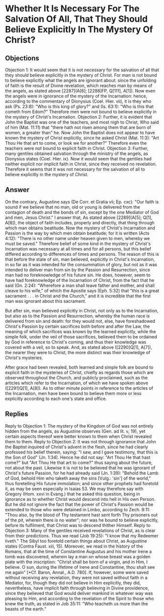 # Whether It Is Necessary For The Salvation Of All, That They Should Believe Explicitly In The Mystery Of Christ?
## Objections
Objection 1: It would seem that it is not necessary for the salvation of all that they should believe explicitly in the mystery of Christ. For man is not bound to believe explicitly what the angels are ignorant about: since the unfolding of faith is the result of Divine revelation, which reaches man by means of the angels, as stated above [2287](A[6]; [2288]FP, Q[111], A[1]). Now even the angels were in ignorance of the mystery of the Incarnation: hence, according to the commentary of Dionysius (Coel. Hier. vii), it is they who ask (Ps. 23:8): "Who is this king of glory?" and (Is. 63:1): "Who is this that cometh from Edom?" Therefore men were not bound to believe explicitly in the mystery of Christ's Incarnation.
Objection 2: Further, it is evident that John the Baptist was one of the teachers, and most nigh to Christ, Who said of him (Mat. 11:11) that "there hath not risen among them that are born of women, a greater than" he. Now John the Baptist does not appear to have known the mystery of Christ explicitly, since he asked Christ (Mat. 11:3): "Art Thou He that art to come, or look we for another?" Therefore even the teachers were not bound to explicit faith in Christ.
Objection 3: Further, many gentiles obtained salvation through the ministry of the angels, as Dionysius states (Coel. Hier. ix). Now it would seem that the gentiles had neither explicit nor implicit faith in Christ, since they received no revelation. Therefore it seems that it was not necessary for the salvation of all to believe explicitly in the mystery of Christ.
## Answer
On the contrary, Augustine says (De Corr. et Gratia vii; Ep. cxc): "Our faith is sound if we believe that no man, old or young is delivered from the contagion of death and the bonds of sin, except by the one Mediator of God and men, Jesus Christ."
I answer that, As stated above [2289](A[5]; Q[1], A[8]), the object of faith includes, properly and directly, that thing through which man obtains beatitude. Now the mystery of Christ's Incarnation and Passion is the way by which men obtain beatitude; for it is written (Acts 4:12): "There is no other name under heaven given to men, whereby we must be saved." Therefore belief of some kind in the mystery of Christ's Incarnation was necessary at all times and for all persons, but this belief differed according to differences of times and persons. The reason of this is that before the state of sin, man believed, explicitly in Christ's Incarnation, in so far as it was intended for the consummation of glory, but not as it was intended to deliver man from sin by the Passion and Resurrection, since man had no foreknowledge of his future sin. He does, however, seem to have had foreknowledge of the Incarnation of Christ, from the fact that he said (Gn. 2:24): "Wherefore a man shall leave father and mother, and shall cleave to his wife," of which the Apostle says (Eph. 5:32) that "this is a great sacrament . . . in Christ and the Church," and it is incredible that the first man was ignorant about this sacrament.

But after sin, man believed explicitly in Christ, not only as to the Incarnation, but also as to the Passion and Resurrection, whereby the human race is delivered from sin and death: for they would not, else, have foreshadowed Christ's Passion by certain sacrifices both before and after the Law, the meaning of which sacrifices was known by the learned explicitly, while the simple folk, under the veil of those sacrifices, believed them to be ordained by God in reference to Christ's coming, and thus their knowledge was covered with a veil, so to speak. And, as stated above ([2290]Q[1], A[7]), the nearer they were to Christ, the more distinct was their knowledge of Christ's mysteries.

After grace had been revealed, both learned and simple folk are bound to explicit faith in the mysteries of Christ, chiefly as regards those which are observed throughout the Church, and publicly proclaimed, such as the articles which refer to the Incarnation, of which we have spoken above ([2291]Q[1], A[8]). As to other minute points in reference to the articles of the Incarnation, men have been bound to believe them more or less explicitly according to each one's state and office.
## Replies
Reply to Objection 1: The mystery of the Kingdom of God was not entirely hidden from the angels, as Augustine observes (Gen. ad lit. v, 19), yet certain aspects thereof were better known to them when Christ revealed them to them.
Reply to Objection 2: It was not through ignorance that John the Baptist inquired of Christ's advent in the flesh, since he had clearly professed his belief therein, saying: "I saw, and I gave testimony, that this is the Son of God" (Jn. 1:34). Hence he did not say: "Art Thou He that hast come?" but "Art Thou He that art to come?" thus saying about the future, not about the past. Likewise it is not to be believed that he was ignorant of Christ's future Passion, for he had already said (Jn. 1:39): "Behold the Lamb of God, behold Him who taketh away the sins [Vulg.: 'sin'] of the world," thus foretelling His future immolation; and since other prophets had foretold it, as may be seen especially in Isaias 53. We may therefore say with Gregory (Hom. xxvi in Evang.) that he asked this question, being in ignorance as to whether Christ would descend into hell in His own Person. But he did not ignore the fact that the power of Christ's Passion would be extended to those who were detained in Limbo, according to Zech. 9:11: "Thou also, by the blood of Thy testament hast sent forth Thy prisoners out of the pit, wherein there is no water"; nor was he bound to believe explicitly, before its fulfilment, that Christ was to descend thither Himself.
Reply to Objection 3: Many of the gentiles received revelations of Christ, as is clear from their predictions. Thus we read (Job 19:25): "I know that my Redeemer liveth." The Sibyl too foretold certain things about Christ, as Augustine states (Contra Faust. xiii, 15). Moreover, we read in the history of the Romans, that at the time of Constantine Augustus and his mother Irene a tomb was discovered, wherein lay a man on whose breast was a golden plate with the inscription: "Christ shall be born of a virgin, and in Him, I believe. O sun, during the lifetime of Irene and Constantine, thou shalt see me again" [*Cf. Baron, Annal., A.D. 780]. If, however, some were saved without receiving any revelation, they were not saved without faith in a Mediator, for, though they did not believe in Him explicitly, they did, nevertheless, have implicit faith through believing in Divine providence, since they believed that God would deliver mankind in whatever way was pleasing to Him, and according to the revelation of the Spirit to those who knew the truth, as stated in Job 35:11: "Who teacheth us more than the beasts of the earth."